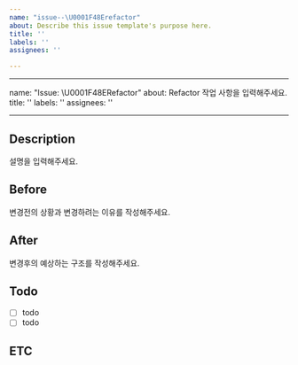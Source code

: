```yaml
---
name: "issue--\U0001F48Erefactor"
about: Describe this issue template's purpose here.
title: ''
labels: ''
assignees: ''

---
```


---
name: "Issue: \U0001F48ERefactor"
about: Refactor 작업 사항을 입력해주세요.
title: ''
labels: ''
assignees: ''

---

## Description
설명을 입력해주세요.


## Before
변경전의 상황과 변경하려는 이유를 작성해주세요.


## After
변경후의 예상하는 구조를 작성해주세요.


## Todo
- [ ] todo
- [ ] todo

## ETC
